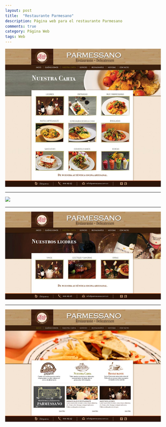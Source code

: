 ```yaml
---
layout: post
title:  "Restaurante Parmesano"
description: Página web para el restaurante Parmesano
comments: true
category: Página Web
tags: Web
---
```

<img src="/public/imgs/proyectos/parmesano.jpg" />
<hr>
<img src="/public/imgs/proyectos/parmesano1.jpg" />
<hr>
<img src="/public/imgs/proyectos/parmesano2.jpg" />
<hr>
<img src="/public/imgs/proyectos/parmesano3.jpg" />

